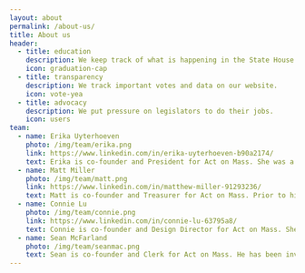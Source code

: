 ```yaml
---
layout: about
permalink: /about-us/
title: About us
header:
  - title: education
    description: We keep track of what is happening in the State House and publish it online.
    icon: graduation-cap
  - title: transparency
    description: We track important votes and data on our website.
    icon: vote-yea
  - title: advocacy
    description: We put pressure on legislators to do their jobs.
    icon: users
team:
  - name: Erika Uyterhoeven
    photo: /img/team/erika.png
    link: https://www.linkedin.com/in/erika-uyterhoeven-b90a2174/
    text: Erika is co-founder and President for Act on Mass. She was a National Organizing Director for Bernie 2016 and was Head of Digital and Data of Momentum, supporting the 2017 UK snap election for Labour and Jeremy Corbyn. Most recently, she consulted with Marshall Ganz on expanding public narrative and organizing workshop trainings in the US. Erika lives in Somerville.
  - name: Matt Miller
    photo: /img/team/matt.png
    link: https://www.linkedin.com/in/matthew-miller-91293236/
    text: Matt is co-founder and Treasurer for Act on Mass. Prior to his work at Act on Mass, he has held positions as Field Director and Campaign manager on local electoral races (City Council & State Rep) in the Boston area.  Matt is heavily involved in grassroots organizing on various issues especially housing & single-payer healthcare.  Matt lives in Brighton.
  - name: Connie Lu
    photo: /img/team/connie.png
    link: https://www.linkedin.com/in/connie-lu-63795a8/
    text: Connie is co-founder and Design Director for Act on Mass. She has volunteered for local, state, and national electoral and advocacy campaigns and community planning projects. She works as an environmental consultant and enjoys art and design. Connie lives in Somerville.
  - name: Sean McFarland
    photo: /img/team/seanmac.png
    text: Sean is co-founder and Clerk for Act on Mass. He has been involved in a volunteer and organizer capacity with a variety of local, state, and national electoral and advocacy campaigns. Sean lives in Cambridge.
---
```

